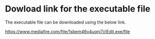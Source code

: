# Dowload link for the executable file

The executable file can be downloaded using the below link.

https://www.mediafire.com/file/1sbem46v4uqnj7i/iEdit.exe/file
